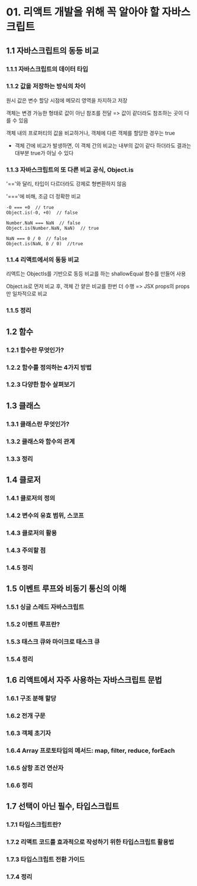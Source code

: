 # 01. 리액트 개발을 위해 꼭 알아야 할 자바스크립트
## 1.1 자바스크립트의 동등 비교
### 1.1.1 자바스크립트의 데이터 타입
### 1.1.2 값을 저장하는 방식의 차이
원시 값은 변수 할당 시점에 메모리 영역을 차지하고 저장

객체는 변경 가능한 형태로 값이 아닌 참조를 전달 => 값이 같더라도 참조하는 곳이 다를 수 있음

객체 내의 프로퍼티의 값을 비교하거나, 객체에 다른 객체를 할당한 경우는 true

- 객체 간에 비교가 발생하면, 이 객체 간의 비교는 내부의 값이 같다 하더라도 결과는 대부분 true가 아닐 수 있다

### 1.1.3 자바스크립트의 또 다른 비교 공식, Object.is
'=='와 달리, 타입이 다르더라도 강제로 형변환하지 않음

'==='에 비해, 조금 더 정확한 비교
```
-0 === +0  // true
Object.is(-0, +0)  // false

Number.NaN === NaN  // false
Object.is(Number.NaN, NaN)  // true

NaN === 0 / 0  // false
Object.is(NaN, 0 / 0)  //true
```

### 1.1.4 리액트에서의 동등 비교
리액트는 ObjectIs를 기반으로 동등 비교를 하는 shallowEqual 함수를 만들어 사용

Object.is로 먼저 비교 후, 객체 간 얕은 비교를 한번 더 수행 => JSX props의 props만 일차적으로 비교

### 1.1.5 정리

## 1.2 함수
### 1.2.1 함수란 무엇인가?
### 1.2.2 함수를 정의하는 4가지 방법
### 1.2.3 다양한 함수 살펴보기

## 1.3 클래스
### 1.3.1 클래스란 무엇인가?
### 1.3.2 클래스와 함수의 관계
### 1.3.3 정리 

## 1.4 클로저
### 1.4.1 클로저의 정의
### 1.4.2 변수의 유효 범위, 스코프
### 1.4.3 클로저의 활용
### 1.4.3 주의할 점
### 1.4.5 정리

## 1.5 이벤트 루프와 비동기 통신의 이해
### 1.5.1 싱글 스레드 자바스크립트
### 1.5.2 이벤트 루프란?
### 1.5.3 태스크 큐와 마이크로 태스크 큐
### 1.5.4 정리

## 1.6 리액트에서 자주 사용하는 자바스크립트 문법
### 1.6.1 구조 분해 할당
### 1.6.2 전개 구문
### 1.6.3 객체 초기자
### 1.6.4 Array 프로토타입의 메서드: map, filter, reduce, forEach
### 1.6.5 삼항 조건 연산자
### 1.6.6 정리

## 1.7 선택이 아닌 필수, 타입스크립트
### 1.7.1 타입스크립트란?
### 1.7.2 리액트 코드를 효과적으로 작성하기 위한 타입스크립트 활용법
### 1.7.3 타입스크립트 전환 가이드
### 1.7.4 정리
